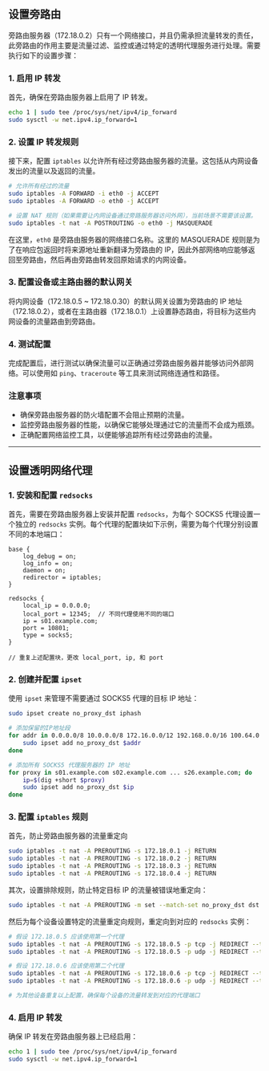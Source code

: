 ## 设置旁路由

旁路由服务器（172.18.0.2）只有一个网络接口，并且仍需承担流量转发的责任，此旁路由的作用主要是流量过滤、监控或通过特定的透明代理服务进行处理。需要执行如下的设置步骤：

### 1. 启用 IP 转发
首先，确保在旁路由服务器上启用了 IP 转发。

```bash
echo 1 | sudo tee /proc/sys/net/ipv4/ip_forward
sudo sysctl -w net.ipv4.ip_forward=1
```

### 2. 设置 IP 转发规则
接下来，配置 `iptables` 以允许所有经过旁路由服务器的流量。这包括从内网设备发出的流量以及返回的流量。

```bash
# 允许所有经过的流量
sudo iptables -A FORWARD -i eth0 -j ACCEPT
sudo iptables -A FORWARD -o eth0 -j ACCEPT

# 设置 NAT 规则（如果需要让内网设备通过旁路服务器访问外网），当前场景不需要该设置。
sudo iptables -t nat -A POSTROUTING -o eth0 -j MASQUERADE
```
在这里，`eth0` 是旁路由服务器的网络接口名称。这里的 MASQUERADE 规则是为了在响应包返回时将来源地址重新翻译为旁路由的 IP，因此外部网络响应能够返回至旁路由，然后再由旁路由转发回原始请求的内网设备。

### 3. 配置设备或主路由器的默认网关
将内网设备（172.18.0.5 ~ 172.18.0.30）的默认网关设置为旁路由的 IP 地址（172.18.0.2），或者在主路由器（172.18.0.1）上设置静态路由，将目标为这些内网设备的流量路由到旁路由。

### 4. 测试配置
完成配置后，进行测试以确保流量可以正确通过旁路由服务器并能够访问外部网络。可以使用如 `ping`、`traceroute` 等工具来测试网络连通性和路径。

### 注意事项
- 确保旁路由服务器的防火墙配置不会阻止预期的流量。
- 监控旁路由服务器的性能，以确保它能够处理通过它的流量而不会成为瓶颈。
- 正确配置网络监控工具，以便能够追踪所有经过旁路由的流量。

-----------------------------------------------------
## 设置透明网络代理

### 1. 安装和配置 `redsocks`

首先，需要在旁路由服务器上安装并配置 `redsocks`，为每个 SOCKS5 代理设置一个独立的 `redsocks` 实例。每个代理的配置块如下示例，需要为每个代理分别设置不同的本地端口：

```plaintext
base {
    log_debug = on;
    log_info = on;
    daemon = on;
    redirector = iptables;
}

redsocks {
    local_ip = 0.0.0.0;
    local_port = 12345;  // 不同代理使用不同的端口
    ip = s01.example.com;
    port = 10801;
    type = socks5;
}

// 重复上述配置块，更改 local_port, ip, 和 port
```

### 2. 创建并配置 `ipset`

使用 `ipset` 来管理不需要通过 SOCKS5 代理的目标 IP 地址：

```bash
sudo ipset create no_proxy_dst iphash

# 添加保留的IP地址段
for addr in 0.0.0.0/8 10.0.0.0/8 172.16.0.0/12 192.168.0.0/16 100.64.0.0/12 127.0.0.0/8 169.254.0.0/16 224.0.0.0/4 240.0.0.0/4 198.18.0.0/15 192.88.99.0/24 192.0.0.0/24 192.0.2.0/24; do
    sudo ipset add no_proxy_dst $addr
done

# 添加所有 SOCKS5 代理服务器的 IP 地址
for proxy in s01.example.com s02.example.com ... s26.example.com; do
    ip=$(dig +short $proxy)
    sudo ipset add no_proxy_dst $ip
done
```

### 3. 配置 `iptables` 规则

首先，防止旁路由服务器的流量重定向

```bash
sudo iptables -t nat -A PREROUTING -s 172.18.0.1 -j RETURN
sudo iptables -t nat -A PREROUTING -s 172.18.0.2 -j RETURN
sudo iptables -t nat -A PREROUTING -s 172.18.0.3 -j RETURN
sudo iptables -t nat -A PREROUTING -s 172.18.0.4 -j RETURN
```

其次，设置排除规则，防止特定目标 IP 的流量被错误地重定向：

```bash
sudo iptables -t nat -A PREROUTING -m set --match-set no_proxy_dst dst -j RETURN
```

然后为每个设备设置特定的流量重定向规则，重定向到对应的 `redsocks` 实例：

```bash
# 假设 172.18.0.5 应该使用第一个代理
sudo iptables -t nat -A PREROUTING -s 172.18.0.5 -p tcp -j REDIRECT --to-port 12345
sudo iptables -t nat -A PREROUTING -s 172.18.0.5 -p udp -j REDIRECT --to-port 12345

# 假设 172.18.0.6 应该使用第二个代理
sudo iptables -t nat -A PREROUTING -s 172.18.0.6 -p tcp -j REDIRECT --to-port 12346
sudo iptables -t nat -A PREROUTING -s 172.18.0.6 -p udp -j REDIRECT --to-port 12346

# 为其他设备重复以上配置，确保每个设备的流量转发到对应的代理端口
```

### 4. 启用 IP 转发

确保 IP 转发在旁路由服务器上已经启用：

```bash
echo 1 | sudo tee /proc/sys/net/ipv4/ip_forward
sudo sysctl -w net.ipv4.ip_forward=1
```
